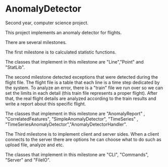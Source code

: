 # AnomalyDetector
 Second year, computer science project.
 
 This project implements an anomaly detector for flights.
 
 There are several milestones.
 
The first milestone is to calculated statistic functions.

The classes that implement in this milestone are "Line","Point" and "StatLib".

The second milestone detected exceptions that were detected during the flight file.
The flight file is a table that each line is a time step dedicated by the system.
To analyze an error, there is a "train" file we run over so we can set the limits in each detail (this train file represents a proper flight).
After that, the real flight details are analyzed according to the train results and write a report about this specific flight.

The classes that implement in this milestone are "AnomalyReport" , "CorrelatedFeatures", "SimpleAnomalyDetector", "TimeSeries" , "TimeSeriesAnomalyDetector","AnomalyDetectorHandler".

The Third milestone is to implement client and server sides. When a client connects to the server there are options he can choose what to do such as upload file, analyze and etc.

The classes that implement in this milestone are "CLI", "Commands", "Server" and "FileIO".
